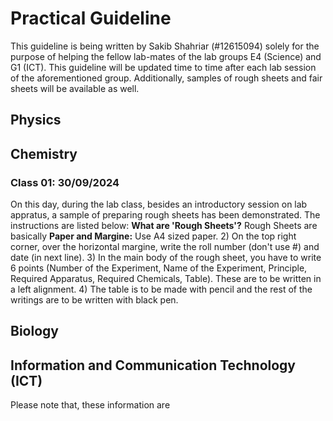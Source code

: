 # Practical Guideline
This guideline is being written by Sakib Shahriar (#12615094) solely for the purpose of helping the fellow lab-mates of the lab groups E4 (Science) and G1 (ICT). This guideline will be updated time to time after each lab session of the aforementioned group. Additionally, samples of rough sheets and fair sheets will be available as well.
## Physics
## Chemistry
### Class 01: 30/09/2024
On this day, during the lab class, besides an introductory session on lab appratus, a sample of preparing rough sheets has been demonstrated. The instructions are listed below:
**What are 'Rough Sheets'?**
Rough Sheets are basically 
**Paper and Margine:** Use A4 sized paper.
2) On the top right corner, over the horizontal margine, write the roll number (don't use #) and date (in next line).
3) In the main body of the rough sheet, you have to write 6 points (Number of the Experiment, Name of the Experiment, Principle, Required Apparatus, Required Chemicals, Table). These are to be written in a left alignment.
4) The table is to be made with pencil and the rest of the writings are to be written with black pen.
## Biology
## Information and Communication Technology (ICT)

Please note that, these information are 

